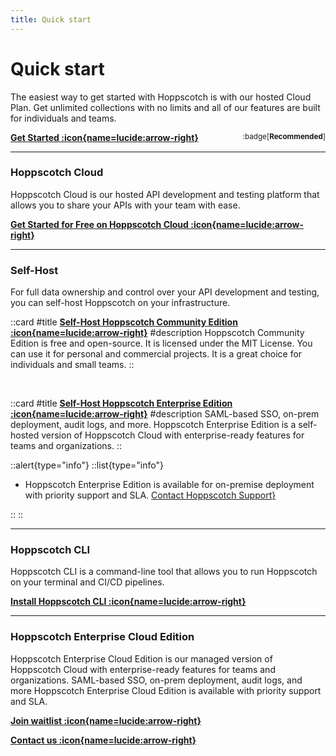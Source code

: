 ```yaml
---
title: Quick start
---
```


# Quick start

The easiest way to get started with Hoppscotch is with our hosted Cloud Plan. Get unlimited collections with no limits and all of our features are built for individuals and teams.

[**Get Started :icon{name=lucide:arrow-right}**](https://hoppscotch.io) <span style="float:right"><sup> :badge[**Recommended**] </sup></span>

---

### Hoppscotch Cloud

Hoppscotch Cloud is our hosted API development and testing platform that allows you to share your APIs with your team with ease.

[**Get Started for Free on Hoppscotch Cloud :icon{name=lucide:arrow-right}**](https://hoppscotch.io)

---

### Self-Host

For full data ownership and control over your API development and testing, you can self-host Hoppscotch on your infrastructure.

::card
#title
[**Self-Host Hoppscotch Community Edition :icon{name=lucide:arrow-right}**](/documentation/self-host/community-edition/getting-started)
#description
Hoppscotch Community Edition is free and open-source. It is licensed under the MIT License. You can use it for personal and commercial projects. It is a great choice for individuals and small teams.
::

<br />

::card
#title
[**Self-Host Hoppscotch Enterprise Edition :icon{name=lucide:arrow-right}**](/documentation/self-host/enterprise-edition/getting-started)
#description
SAML-based SSO, on-prem deployment, audit logs, and more. Hoppscotch Enterprise Edition is a self-hosted version of Hoppscotch Cloud with enterprise-ready features for teams and organizations.
::

::alert{type="info"}
::list{type="info"}

- Hoppscotch Enterprise Edition is available for on-premise deployment with priority support and SLA. [Contact Hoppscotch Support}](/support/getting-started/introduction)

::
::

---

### Hoppscotch CLI

Hoppscotch CLI is a command-line tool that allows you to run Hoppscotch on your terminal and CI/CD pipelines.

[**Install Hoppscotch CLI :icon{name=lucide:arrow-right}**](/documentation/clients/cli)

---

### Hoppscotch Enterprise Cloud Edition

Hoppscotch Enterprise Cloud Edition is our managed version of Hoppscotch Cloud with enterprise-ready features for teams and organizations. SAML-based SSO, on-prem deployment, audit logs, and more Hoppscotch Enterprise Cloud Edition is available with priority support and SLA.

[**Join waitlist :icon{name=lucide:arrow-right}**](https://hoppscotch.io/beta)

[**Contact us :icon{name=lucide:arrow-right}**](mailto:support@hoppscotch.io)
